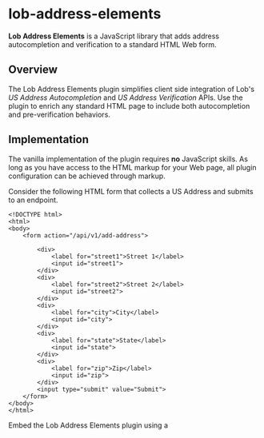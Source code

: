# lob-address-elements
**Lob Address Elements** is a JavaScript library that adds address autocompletion and verification to a standard HTML Web form.

## Overview
The Lob Address Elements plugin simplifies client side integration of Lob's *US Address Autocompletion* and *US Address Verification* APIs. Use the plugin to enrich any standard HTML page to include both autocompletion and pre-verification behaviors.

## Implementation
The vanilla implementation of the plugin requires **no** JavaScript skills. As long as you have access to the HTML markup for your Web page, all plugin configuration can be achieved through markup.

Consider the following HTML form that collects a US Address and submits to an endpoint.
```
<!DOCTYPE html>
<html>
<body>
    <form action="/api/v1/add-address">
 
        <div>
            <label for="street1">Street 1</label>
            <input id="street1">
        </div>
        <div>
            <label for="street2">Street 2</label>
            <input id="street2">
        </div>
        <div>
            <label for="city">City</label>
            <input id="city">
        </div>
        <div>
            <label for="state">State</label>
            <input id="state">
        </div>
        <div>
            <label for="zip">Zip</label>
            <input id="zip">
        </div>
        <input type="submit" value="Submit">
    </form>
</body>
</html>
```
Embed the Lob Address Elements plugin using a <script> tag and then enable it by decorating relevant HTML elements with `data-lob-*` attributes. For example:
```
<!DOCTYPE html>
<html>
<body>
    <form action="/some/url" 
        data-lob-validate-on-submit="warn" 
        data-lob-key="live_pub_xxxxxx">

        <div data-lob-on-submit-error></div>
        <div>
            <label for="street1">Street 1</label>
            <input id="street1" data-lob-primary>
        </div>
        <div>
            <label for="street2">Street 2</label>
            <input id="street2" data-lob-secondary>
        </div>
        <div>
            <label for="city">City</label>
            <input id="city" data-lob-city>
        </div>
        <div>
            <label for="state">State</label>
            <input id="state" data-lob-state>
        </div>
        <div>
            <label for="zip">Zip</label>
            <input id="zip" data-lob-zip>
        </div>
        <input type="submit" value="Submit">
    </form>
    <script src="/public/js/lob-address-elements.js"></script>
</body>
</html>
```

| Attribute Name               | Attribute Value(s)    | Description         |
| :---                         |  :---                 |   :---              |
| data-lob-validate-on-submit           | `warn`, `stop`           | Include this optional attribute to pre-verify the user's address submission with Lob. If `warn` is used as the attribute value, the user may still submit an errant form. Applying `stop` will halt all submissions that do not pass verification.         |
| data-lob-key          | `YOUR LOB KEY`           | Include your Lob live public key as the attribute value.         |
| data-lob-on-submit-error             | N/A             | You must include this attribute if address verification is enabled in order to render errors and warnings to users. It is up to you how style this component. The plugin with show (`display:'inherit'`) and hide (`display:'none'`) the error message as necessary to communicate verification errors.           |
| data-lob-primary          | N/A           | Identify the primary address field. This should be an input text box.         |
| data-lob-secondary        | N/A           | Identify the secondary address field.      |
| data-lob-city             | N/A           | Identify the city.      |
| data-lob-state            | N/A           | Identify the state.         |
| data-lob-zip              | N/A           | Identify the zip code.         |

You may customize the color scheme for the address suggestion list.
Two approaches are supported. In this example, the colors are declared in-ine, which means
the address elements plugin will automatically inject the stylesheet. 
Both hex and named colors are supported.

```
<!DOCTYPE html>
<html>
<body>
    <form action="/some/url" 
        data-lob-validate-on-submit="warn" 
        data-lob-key="live_pub_xxxxxx">

        <div data-lob-on-submit-error></div>
        <div>
            <label for="street1">Street 1</label>
            <input id="street1" 
                data-lob-primary
                data-lob-suggestion-color="#666666"
                data-lob-suggestion-bgcolor="#fefefe" 
                data-lob-suggestion-bordercolor="#a8a8a8"
                data-lob-suggestion-activecolor="red" 
                data-lob-suggestion-activebgcolor="#eeeeee">
        </div>
        <div>
            <label for="street2">Street 2</label>
            <input id="street2" data-lob-secondary>
        </div>
        <div>
            <label for="city">City</label>
            <input id="city" data-lob-city>
        </div>
        <div>
            <label for="state">State</label>
            <input id="state" data-lob-state>
        </div>
        <div>
            <label for="zip">Zip</label>
            <input id="zip" data-lob-zip>
        </div>
        <input type="submit" value="Submit">
    </form>
    <script src="/public/js/lob-address-elements.js"></script>
</body>
</html>

```
| Attribute Name               | Attribute Value(s)    | Description         |
| :---                         |  :---                 |   :---              |
| data-lob-suggestion-color    | N/A           | The text color for an item in the suggestion list.       |
| data-lob-suggestion-bgcolor        | N/A           | The background color for an item in the suggestion list.     |
| data-lob-suggestion-bordercolor             | N/A           | The border color for the suggestion list.      |
| data-lob-suggestion-activecolor            | N/A           | The text color for an item in the suggestion list when actively hovered over or when traversed via the keyboard.         |
| data-lob-suggestion-activebgcolor              | N/A           | The background color for an item in the suggestion list when actively hovered over or when traversed via the keyboard.      |


In this example, all styles for the address suggestion list are declared as CSS styles. When using this approach, it
is useful to also include the `data-lob-suggestion-stylesheet` attribute to stop the address elements plugin from 
loading the default stylesheet.

```
<!DOCTYPE html>
<html>
<head>
    <style>
        * {
            box-sizing: border-box;
            font-family: sans-serif;
            color:#333333;
        }

        input {
            display: block;
            font-size: 1.05rem;
            width: 100%;
            padding: 10px;
            border-radius: .25rem;
            border: solid 1px #8c8c8c;
            margin: 0;
        }

        label {
            display: block;
            font-size: 1.1rem;
            margin: 20px 0 5px 0;
        }

        input[type='submit'] {
            background-color: #0594d8;
            color: #ffffff;
            border-color: #ffffff;
            font-size: 1.1rem;
            margin-top: 10px;
            width: 100px;
        }

        .validation_error_message {
            display:none;
            padding:12px;
            font-size:1.2em;
            background-color:lightyellow;
            border-radius: .25rem;
            margin-bottom:20px;
        }

        .algolia-autocomplete {
            width: 100%;
        }

        .algolia-autocomplete .aa-dropdown-menu {
            width: 100%;
            border: 1px solid #a8a8a8;
            border-top: 0;
            background-color: #fefefe;
            overflow: hidden;
            border-radius: 0 0 .25rem .25rem;
            margin-top:-5px;
        }

        .algolia-autocomplete .aa-suggestion {
            cursor: pointer;
            padding: 12px;
            color: #666666;
        }

        .algolia-autocomplete .aa-suggestion:hover,
        .algolia-autocomplete .aa-suggestion:active,
        .algolia-autocomplete .aa-suggestion.aa-cursor {
            color: #0594d8;
            background-color: #eeeeee;
        }

        .algolia-autocomplete .aa-suggestion div {
            white-space: nowrap !important;
            overflow: hidden;
            text-overflow: ellipsis;
        }

        .algolia-autocomplete .aa-suggestion span {
            font-size: .8em;
        }
    </style>
</head>
<body>
    <h1>Lob Address Autocompletion</h1>
    <form action="/api/v1/add-address" 
        data-lob-validate-on-submit="warn" 
        data-lob-key="live_pub_xxxxxxxxxxxxxx">

        <div class="validation_error_message" data-lob-on-submit-error></div>
        <div>
            <label for="street1">Street 1</label>
            <input id="street1" 
                data-lob-primary 
                data-lob-suggestion-stylesheet>
        </div>
        <div>
            <label for="street2">Street 2</label>
            <input id="street2" data-lob-secondary>
        </div>
        <div>
            <label for="city">City</label>
            <input id="city" data-lob-city>
        </div>
        <div>
            <label for="state">State</label>
            <input id="state" data-lob-state>
        </div>
        <div>
            <label for="zip">Zip</label>
            <input id="zip" data-lob-zip>
        </div>
        <input type="submit" value="Submit">
    </form>
    <script src="/lob-address-elements.js"></script>
</body>

</html>
```

